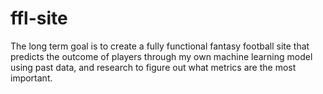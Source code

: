 # ffl-site

The long term goal is to create a fully functional fantasy football site that predicts the outcome of players through my own machine learning model using past data, and research to figure out what metrics are the most important.